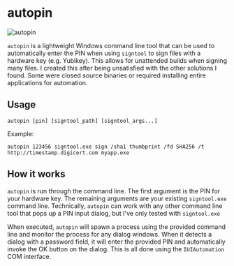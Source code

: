 # autopin

![autopin](https://github.com/user-attachments/assets/aed70eaf-6245-4c08-aaa5-fdc3a917ce0c)

`autopin` is a lightweight Windows command line tool that can be used to automatically enter the PIN when using `signtool` to sign files with a hardware key (e.g. Yubikey). This allows for unattended builds when signing many files. I created this after being unsatisfied with the other solutions I found. Some were closed source binaries or required installing entire applications for automation.

## Usage
```
autopin [pin] [signtool_path] [signtool_args...]
```

Example:
```
autopin 123456 signtool.exe sign /sha1 thumbprint /fd SHA256 /t http://timestamp.digicert.com myapp.exe
```

## How it works

`autopin` is run through the command line. The first argument is the PIN for your hardware key. The remaining arguments are your existing `signtool.exe` command line. Technically, `autopin` can work with any other command line tool that pops up a PIN input dialog, but I've only tested with `signtool.exe`

When executed, `autopin` will spawn a process using the provided command line and monitor the process for any dialog windows. When it detects a dialog with a password field, it will enter the provided PIN and automatically invoke the OK button on the dialog. This is all done using the `IUIAutomation` COM interface.
